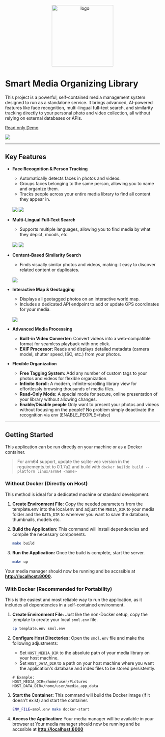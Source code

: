 <div align="center">
  <img src="frontend/public/logo.png" alt="logo" width="200"/>
</div>

# Smart Media Organizing Library

This project is a powerful, self-contained media management system designed to run as a standalone service. It brings advanced, AI-powered features like face recognition, multi-lingual full-text search, and similarity tracking directly to your personal photo and video collection, all without relying on external databases or APIs.

<a href="https://photos.dummer.dev">Read only Demo</a>

<img src="app/screenshots/Front.PNG">

---

## Key Features

-   **Face Recognition & Person Tracking**
    -   Automatically detects faces in photos and videos.
    -   Groups faces belonging to the same person, allowing you to name and organize them.
    -   Tracks people across your entire media library to find all content they appear in.

    <br>
    <img src="app/screenshots/Person_Tracking.PNG">
    <img src="app/screenshots/Person_suggestions.PNG">
    <br>

-   **Multi-Lingual Full-Text Search**
    -   Supports multiple languages, allowing you to find media by what they depict, moods, etc

    <br>
    <img src="app/screenshots/search_en.PNG">
    <img src="app/screenshots/search_jp.PNG">
    <br>

-   **Content-Based Similarity Search**
    -   Finds visually similar photos and videos, making it easy to discover related content or duplicates.

    <br>
    <img src="app/screenshots/similar.PNG">
    <br>

-   **Interactive Map & Geotagging**
    -   Displays all geotagged photos on an interactive world map.
    -   Includes a dedicated API endpoint to add or update GPS coordinates for your media.

    <br>
    <img src="app/screenshots/map.PNG">
    <br>

-   **Advanced Media Processing**
    -   **Built-in Video Converter:** Convert videos into a web-compatible format for seamless playback with one click.
    -   **EXIF Processor:** Reads and displays detailed metadata (camera model, shutter speed, ISO, etc.) from your photos.

-   **Flexible Organization**
    -   **Free Tagging System:** Add any number of custom tags to your photos and videos for flexible organization.
    -   **Infinite Scroll:** A modern, infinite-scrolling library view for effortlessly browsing thousands of media files.
    -   **Read-Only Mode:** A special mode for secure, online presentation of your library without allowing changes.
    -   **Enable/Disable people** Only want to present your photos and videos without focusing on the people? No problem simply deactivate the recognition via env (ENABLE_PEOPLE=false)

---

## Getting Started

This application can be run directly on your machine or as a Docker container.

> For arm64 support, update the sqlite-vec version in the requirements.txt to 0.1.7a2 and build with `docker buildx build --platform linux/arm64 <name>`
 
### Without Docker (Directly on Host)

This method is ideal for a dedicated machine or standard development.

1.  **Create Environment File:**
    Copy the needed parameters from the template.env into the local.env
    and adjust the `MEDIA_DIR` to your media folder and the `DATA_DIR` to wherever
    you want to save the database, thumbnails, models etc.

2.  **Build the Application:**
    This command will install dependencies and compile the necessary components.
    ```bash
    make build
    ```

3.  **Run the Application:**
    Once the build is complete, start the server.
    ```bash
    make up
    ```

Your media manager should now be running and be accssible at **[http://localhost:8000](http://localhost:8000)**.

### With Docker (Recommended for Portability)

This is the easiest and most reliable way to run the application, as it includes all dependencies in a self-contained environment.

1.  **Create Environment File:**
    Just like the non-Docker setup, copy the template to create your local `smol.env` file.
    ```bash
    cp template.env smol.env
    ```

2.  **Configure Host Directories:**
    Open the `smol.env` file and make the following adjustments:
    -   Set `HOST_MEDIA_DIR` to the absolute path of your media library on your host machine.
    -   Set `HOST_DATA_DIR` to a path on your host machine where you want the application's database and index files to be stored persistently.

    ```env
    # Example:
    HOST_MEDIA_DIR=/home/user/Pictures
    HOST_DATA_DIR=/home/user/media_app_data
    ```

3.  **Start the Container:**
    This command will build the Docker image (if it doesn't exist) and start the container.
    ```bash
    ENV_FILE=smol.env make docker-start
    ```

4.  **Access the Application:**
    Your media manager will be available in your browser at Your media manager should now be running and be accssible at **[http://localhost:8000](http://localhost:8000)**


